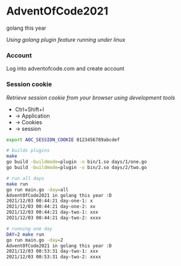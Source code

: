 # AdventOfCode2021

golang this year

_Using golang plugin feature running under linux_

### Account
Log into adventofcode.com and create account

### Session cookie
_Retrieve session cookie from your browser using development tools_

- Ctrl+Shift+I 
- -> Application 
- -> Cookies 
- -> session

```bash
export AOC_SESSION_COOKIE 0123456789abcdef

# builds plugins
make
go build -buildmode=plugin -o bin/1.so days/1/one.go
go build -buildmode=plugin -o bin/2.so days/2/two.go

# run all days
make run
go run main.go -day=all
AdventOfCode2021 in golang this year :D
2021/12/03 00:44:21 day-one-1: x
2021/12/03 00:44:21 day-one-2: xx
2021/12/03 00:44:21 day-two-1: xxx
2021/12/03 00:44:21 day-two-2: xxxx

# running one day
DAY=2 make run
go run main.go -day=2
AdventOfCode2021 in golang this year :D
2021/12/03 00:53:31 day-two-1: xxx
2021/12/03 00:53:31 day-two-2: xxxx
```